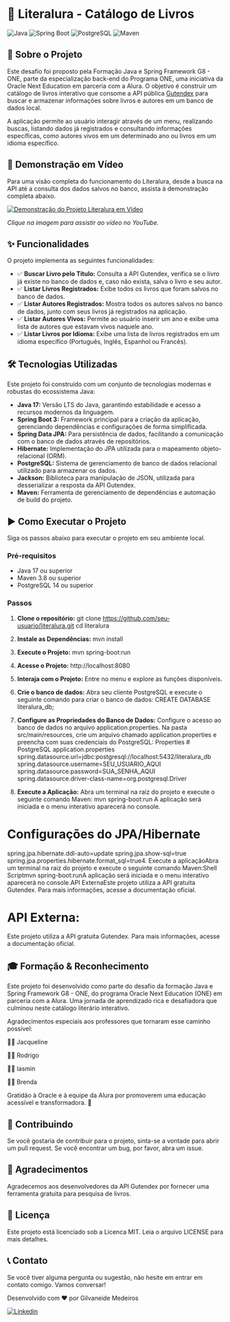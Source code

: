 # 🚀 Literalura - Catálogo de Livros

![Java](https://img.shields.io/badge/Java-17%2B-blue?style=for-the-badge&logo=openjdk&logoColor=white)
![Spring Boot](https://img.shields.io/badge/Spring_Boot-3.x-green?style=for-the-badge&logo=spring&logoColor=white)
![PostgreSQL](https://img.shields.io/badge/PostgreSQL-14-blue?style=for-the-badge&logo=postgresql&logoColor=white)
![Maven](https://img.shields.io/badge/Maven-4.0-red?style=for-the-badge&logo=apache-maven&logoColor=white)

## 📖 Sobre o Projeto

Este desafio foi proposto pela Formação Java e Spring Framework G8 - ONE, parte da especialização back-end do Programa ONE, uma iniciativa da Oracle Next Education em parceria com a Alura. O objetivo é construir um catálogo de livros interativo que consome a API pública [Gutendex](https://gutendex.com/) para buscar e armazenar informações sobre livros e autores em um banco de dados local.

A aplicação permite ao usuário interagir através de um menu, realizando buscas, listando dados já registrados e consultando informações específicas, como autores vivos em um determinado ano ou livros em um idioma específico.

## 🎥 Demonstração em Vídeo

Para uma visão completa do funcionamento do Literalura, desde a busca na API até a consulta dos dados salvos no banco, assista à demonstração completa abaixo.

[![Demonstração do Projeto Literalura em Vídeo](https://img.youtube.com/vi/569cDyqnFFI&t=5s/0.jpg)](https://www.youtube.com/watch?v=569cDyqnFFI&t=5s)

*Clique na imagem para assistir ao vídeo no YouTube.*

## ✨ Funcionalidades

O projeto implementa as seguintes funcionalidades:

-   ✅ **Buscar Livro pelo Título:** Consulta a API Gutendex, verifica se o livro já existe no banco de dados e, caso não exista, salva o livro e seu autor.
-   ✅ **Listar Livros Registrados:** Exibe todos os livros que foram salvos no banco de dados.
-   ✅ **Listar Autores Registrados:** Mostra todos os autores salvos no banco de dados, junto com seus livros já registrados na aplicação.
-   ✅ **Listar Autores Vivos:** Permite ao usuário inserir um ano e exibe uma lista de autores que estavam vivos naquele ano.
-   ✅ **Listar Livros por Idioma:** Exibe uma lista de livros registrados em um idioma específico (Português, Inglês, Espanhol ou Francês).

## 🛠️ Tecnologias Utilizadas

Este projeto foi construído com um conjunto de tecnologias modernas e robustas do ecossistema Java:

-   **Java 17:** Versão LTS do Java, garantindo estabilidade e acesso a recursos modernos da linguagem.
-   **Spring Boot 3:** Framework principal para a criação da aplicação, gerenciando dependências e configurações de forma simplificada.
-   **Spring Data JPA:** Para persistência de dados, facilitando a comunicação com o banco de dados através de repositórios.
-   **Hibernate:** Implementação do JPA utilizada para o mapeamento objeto-relacional (ORM).
-   **PostgreSQL:** Sistema de gerenciamento de banco de dados relacional utilizado para armazenar os dados.
-   **Jackson:** Biblioteca para manipulação de JSON, utilizada para desserializar a resposta da API Gutendex.
-   **Maven:** Ferramenta de gerenciamento de dependências e automação de build do projeto.

## ▶️ Como Executar o Projeto

Siga os passos abaixo para executar o projeto em seu ambiente local.

### Pré-requisitos

-   Java 17 ou superior
-   Maven 3.8 ou superior
-   PostgreSQL 14 ou superior

### Passos

1.  **Clone o repositório:**
    git clone https://github.com/seu-usuario/literalura.git
    cd literalura
    
2.  **Instale as Dependências:**
    mvn install
    
3.  **Execute o Projeto:**
    mvn spring-boot:run
    
4.  **Acesse o Projeto:**
    http://localhost:8080 

5.  **Interaja com o Projeto:**
    Entre no menu e explore as funções disponíveis.

6.  **Crie o banco de dados:**
    Abra seu cliente PostgreSQL e execute o seguinte comando para criar o banco de dados:
    CREATE DATABASE literalura_db;

7.  **Configure as Propriedades do Banco de Dados:**
    Configure o acesso ao banco de dados no arquivo application.properties. Na pasta src/main/resources, crie um 
    arquivo chamado application.properties e preencha com suas credenciais do PostgreSQL:
    Properties # PostgreSQL application.properties
    spring.datasource.url=jdbc:postgresql://localhost:5432/literalura_db
    spring.datasource.username=SEU_USUARIO_AQUI
    spring.datasource.password=SUA_SENHA_AQUI
    spring.datasource.driver-class-name=org.postgresql.Driver

8.  **Execute a Aplicação:**
    Abra um terminal na raiz do projeto e execute o seguinte comando Maven:
    mvn spring-boot:run
    A aplicação será iniciada e o menu interativo aparecerá no console.

# Configurações do JPA/Hibernate
spring.jpa.hibernate.ddl-auto=update
spring.jpa.show-sql=true
spring.jpa.properties.hibernate.format_sql=true4. Execute a aplicaçãoAbra um terminal na raiz do projeto e execute
o seguinte comando Maven:Shell Scriptmvn spring-boot:runA aplicação será iniciada e o menu interativo aparecerá no console.API ExternaEste projeto utiliza a API gratuita Gutendex. Para mais informações, acesse a documentação oficial.

# API Externa:
Este projeto utiliza a API gratuita Gutendex. Para mais informações, acesse a documentação oficial.

## 🎓 Formação & Reconhecimento

Este projeto foi desenvolvido como parte do desafio da formação Java e Spring Framework G8 - ONE, do programa Oracle Next Education (ONE) em parceria com a Alura. Uma jornada de aprendizado rica e desafiadora que culminou neste catálogo literário interativo.

Agradecimentos especiais aos professores que tornaram esse caminho possível:

👩‍🏫 Jacqueline

👨‍🏫 Rodrigo

👩‍🏫 Iasmin

👩‍🏫 Brenda

Gratidão à Oracle e à equipe da Alura por promoverem uma educação acessível e transformadora. 💙

## 📝 Contribuindo
Se você gostaria de contribuir para o projeto, sinta-se a vontade para abrir um pull request. Se você encontrar um bug, por favor, abra um issue.

## 🌟 Agradecimentos
Agradecemos aos desenvolvedores da API Gutendex por fornecer uma ferramenta gratuita para pesquisa de livros.

## 📜 Licença
Este projeto está licenciado sob a Licenca MIT. Leia o arquivo LICENSE para mais detalhes.

## 📞 Contato
Se você tiver alguma pergunta ou sugestão, não hesite em entrar em contato comigo. Vamos conversar!

Desenvolvido com ❤️ por Gilvaneide Medeiros

[![Linkedin](https://img.shields.io/badge/Linkedin-0A66C2?style=for-the-badge&logo=linkedin&logoColor=white)](https://www.linkedin.com/in/gilvaneide-bertaccini/)

